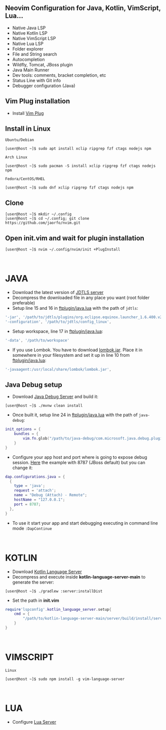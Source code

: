 ## Neovim Configuration for Java, Kotlin, VimScript, Lua...
- Native Java LSP
- Native Kotlin LSP
- Native VimScript LSP
- Native Lua LSP
- Folder explorer
- File and String search
- Autocompletion
- Wildfly, Tomcat, JBoss plugin
- Java Main Runner
- Dev tools: comments, bracket completion, etc
- Status Line with Git info
- Debugger configuration (Java)

## Vim Plug installation
- Install [Vim Plug](https://github.com/junegunn/vim-plug)

## Install in Linux
`Ubuntu/Debian`
```console
[user@host ~]$ sudo apt install xclip ripgrep fzf ctags nodejs npm
```
`Arch Linux`
```console
[user@host ~]$ sudo pacman -S install xclip ripgrep fzf ctags nodejs npm
```
`Fedora/CentOS/RHEL`
```console
[user@host ~]$ sudo dnf xclip ripgrep fzf ctags nodejs npm
```

## Clone
```console
[user@host ~]$ mkdir ~/.config
[user@host ~]$ cd ~/.config; git clone https://github.com/jaorfo/nvim.git
```

## Open init.vim and wait for plugin installation
```console
[user@host ~]$ nvim ~/.config/nvim/init +PlugInstall
```
</br>

# JAVA
- Download the latest version of [JDTLS server](https://download.eclipse.org/jdtls/milestones/?d)
- Decompress the downloaded file in any place you want (root folder preferable)
- Setup line 15 and 16 in [ftplugin/java.lua](https://github.com/jaorfo/nvim/blob/main/ftplugin/java.lua) with the path of `jdtls`:
```lua
'-jar', '/path/to/jdtls/plugins/org.eclipse.equinox.launcher_1.6.400.v20210924-0641.jar',
'-configuration', '/path/to/jdtls/config_linux', 
```
- Setup workspace, line 17 in [ftplugin/java.lua](https://github.com/jaorfo/nvim/blob/main/ftplugin/java.lua):
```lua
'-data', '/path/to/workspace'
```
- If you use Lombok. You have to download [lombok.jar](https://projectlombok.org/download). Place it in somewhere in your filesystem and set it up in line 10 from [ftplugin/java.lua](https://github.com/jaorfo/nvim/blob/main/ftplugin/java.lua):
```lua
'-javaagent:/usr/local/share/lombok/lombok.jar',
```

## Java Debug setup
- Download [Java Debug Server](https://github.com/microsoft/java-debug) and build it:
```console
[user@host ~]$ ./mvnw clean install
```
- Once built it, setup line 24 in [ftplugin/java.lua](https://github.com/jaorfo/nvim/blob/main/ftplugin/java.lua) with the path of `java-debug`:
```lua
init_options = {
    bundles = {
		vim.fn.glob("/path/to/java-debug/com.microsoft.java.debug.plugin/target/com.microsoft.java.debug.plugin-*.jar")
	}
}
```
- Configure your app host and port where is going to expose debug session. [Here](https://github.com/jaorfo/nvim/blob/main/ftplugin/java.lua) the example with 8787 (JBoss default) but you can change it:
```lua
dap.configurations.java = {
  {
    type = 'java';
    request = 'attach';
    name = "Debug (Attach) - Remote";
    hostName = "127.0.0.1";
    port = 8787;
  },
}
```
- To use it start your app and start debugging executing in command line mode `:DapContinue`

</br>

# KOTLIN
- Download [Kotlin Language Server](https://github.com/fwcd/kotlin-language-server)
- Decompress and execute inside **kotlin-language-server-main** to generate the server:
```console
[user@host ~]$ ./gradlew :server:installDist
```
- Set the path in **init.vim**
```lua
require'lspconfig'.kotlin_language_server.setup{
	cmd = {
		"/path/to/kotlin-language-server-main/server/build/install/server/bin/kotlin-language-server"
	}
}
```

</br>

# VIMSCRIPT
`Linux`
```console
[user@host ~]$ sudo npm install -g vim-language-server
```

</br>

# LUA
- Configure [Lua Server](https://github.com/sumneko/lua-language-server/wiki/Build-and-Run)
